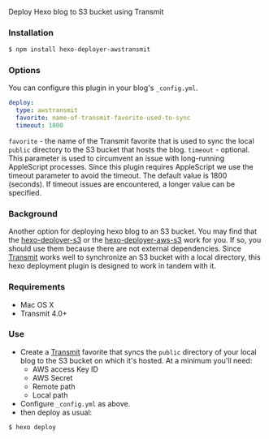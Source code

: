 Deploy Hexo blog to S3 bucket using Transmit

### Installation

``` bash
$ npm install hexo-deployer-awstransmit
```

### Options

You can configure this plugin in your blog's `_config.yml`.

``` yaml
deploy:
  type: awstransmit
  favorite: name-of-transmit-favorite-used-to-sync
  timeout: 1800
```

`favorite` - the name of the Transmit favorite that is used to sync the local `public` directory to the S3 bucket that hosts the blog.
`timeout` - optional. This parameter is used to circumvent an issue with long-running AppleScript processes. Since this plugin requires AppleScript we use the timeout parameter to avoid the timeout. The default value is 1800 (seconds). If timeout issues are encountered, a longer value can be specified.

### Background

Another option for deploying hexo blog to an S3 bucket. You may find that the [hexo-deployer-s3](https://www.npmjs.com/package/hexo-deployer-s3) or the [hexo-deployer-aws-s3](https://www.npmjs.com/package/hexo-deployer-aws-s3) work for you. If so, you should use them because there are not external dependencies. Since [Transmit](https://panic.com/transmit/) works well to synchronize an S3 bucket with a local directory, this hexo deployment plugin is designed to work in tandem with it.

### Requirements

- Mac OS X
- Transmit 4.0+

### Use

- Create a [Transmit](https://panic.com/transmit/) favorite that syncs the `public` directory of your local blog to the S3 bucket on which it's hosted. At a minimum you'll need:
    - AWS access Key ID
    - AWS Secret
    - Remote path
    - Local path
- Configure `_config.yml` as above.
- then deploy as usual:

``` bash
$ hexo deploy
```

